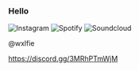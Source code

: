 ### Hello

<LangCpp src="[http://url/image.png](https://simpleicons.org/icons/cplusplus.svg)" height="60" width="60" >


![Instagram](https://img.shields.io/badge/Instagram-000000?style=for-the-badge&logo=GitHub&logoColor=white)
![Spotify](https://img.shields.io/badge/Spotify-000000?style=for-the-badge&logo=GitHub&logoColor=white)
![Soundcloud](https://img.shields.io/badge/SoundCloud-000000?style=for-the-badge&logo=GitHub&logoColor=white)

@wxlfie

https://discord.gg/3MRhPTmWjM

